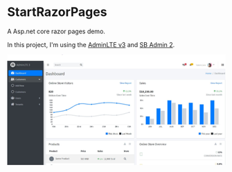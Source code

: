 # StartRazorPages
A Asp.net core razor pages demo.

In this project, I'm using the [AdminLTE v3](https://github.com/ColorlibHQ/AdminLTE/tree/v3-dev) and [SB Admin 2](https://startbootstrap.com/template-overviews/sb-admin-2/).

![StartRazorPages](StartRazorPages/wwwroot/img/adminlte-dashboard.JPG)